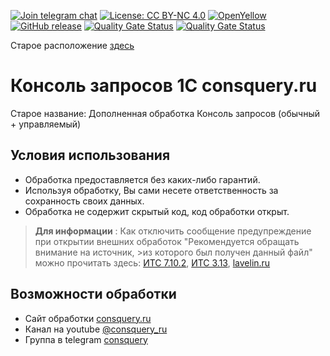 [![Join telegram chat](https://img.shields.io/badge/chat-telegram-blue?style=flat&logo=telegram)](https://t.me/consquery)
[![License: CC BY-NC 4.0](https://img.shields.io/badge/License-CC%20BY--NC%204.0-lightgrey.svg)](https://creativecommons.org/licenses/by-nc/4.0/)
[![OpenYellow](https://img.shields.io/endpoint?url=https://openyellow.neocities.org/badges/1/170938418.json)](https://openyellow.notion.site/openyellow/24727888daa641af95514b46bee4d6f2?p=1cf8ebf062ea45bdbe4902540b5385a8&amp;pm=s)
[![GitHub release](https://img.shields.io/github/release/lavelinevgeny/consquery.svg?style=flat-square)](https://github.com/lavelinevgeny/consquery/releases)
[![Quality Gate Status](https://sonar.openbsl.ru/api/project_badges/measure?project=consquery&metric=alert_status&token=sqb_212eb3ed4a2cc7033ddc914e7a783c60650e0060)](https://sonar.openbsl.ru/dashboard?id=consquery)
[![Quality Gate Status](https://sonar.openbsl.ru/api/project_badges/measure?project=consquery&metric=sqale_rating&token=sqb_212eb3ed4a2cc7033ddc914e7a783c60650e0060)](https://sonar.openbsl.ru/dashboard?id=consquery)

<!---
[![GitHub license](https://img.shields.io/github/license/lavelinevgeny/consquery.svg?style=flat-square)](https://github.com/lavelinevgeny/consquery/blob/develop/LICENSE.md)
--> 

Старое расположение <a href = "https://github.com/evgenylavelin/consquery" target="_blank">здесь</a>
# Консоль запросов 1С consquery.ru
Старое название: Дополненная обработка Консоль запросов (обычный + управляемый)
## Условия использования
* Обработка предоставляется без каких-либо гарантий.
* Используя обработку, Вы сами несете ответственность за сохранность своих данных.
* Обработка не содержит скрытый код, код обработки открыт.
>**Для информации** : Как отключить сообщение предупреждение при открытии внешних обработок "Рекомендуется обращать внимание на источник, >из которого был получен данный файл" можно прочитать здесь: <a href = "https://its.1c.ru/db/v838doc#bookmark:dev:TI000001873@7cef95fa" target="_blank">ИТС 7.10.2</a>, <a href = "https://its.1c.ru/db/v838doc/bookmark/adm/TI000000376" target="_blank">ИТС 3.13</a>, <a href = "https://lavelin.ru/knowledgebase/%D0%BE%D1%82%D0%BA%D0%BB%D1%8E%D1%87%D0%B5%D0%BD%D0%B8%D0%B5-%D0%BF%D1%80%D0%B5%D0%B4%D1%83%D0%BF%D1%80%D0%B5%D0%B6%D0%B4%D0%B5%D0%BD%D0%B8%D1%8F-%D0%BF%D1%80%D0%B8-%D0%BE%D1%82%D0%BA%D1%80%D1%8B/" target="_blank">lavelin.ru</a>

## Возможности обработки
- Сайт обработки <a href = "https://consquery.ru" target="_blank">consquery.ru</a>
- Канал на youtube <a href = "https://www.youtube.com/@consquery_ru" target="_blank">@consquery_ru</a>
- Группа в telegram <a href = "https://t.me/consquery" target="_blank">consquery</a>
